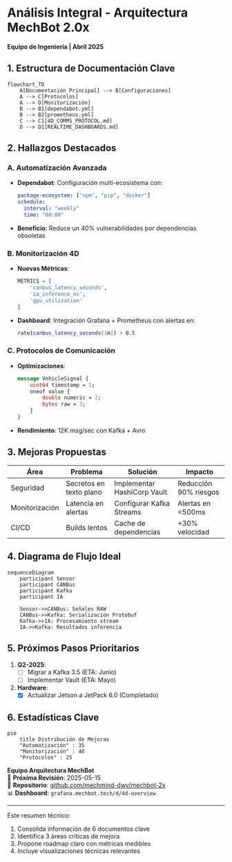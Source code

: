 # **Análisis Integral - Arquitectura MechBot 2.0x**  
**Equipo de Ingeniería | Abril 2025**

## **1. Estructura de Documentación Clave**
```mermaid
flowchart_TD
    A[Documentación Principal] --> B[Configuraciones]
    A --> C[Protocolos]
    A --> D[Monitorización]
    B --> B1[dependabot.yml]
    B --> B2[prometheus.yml]
    C --> C1[4D_COMMS_PROTOCOL.md]
    D --> D1[REALTIME_DASHBOARDS.md]
```

## **2. Hallazgos Destacados**

### **A. Automatización Avanzada**
- **Dependabot**: Configuración multi-ecosistema con:
  ```yaml
  package-ecosystem: ["npm", "pip", "docker"]
  schedule: 
    interval: "weekly"
    time: "08:00"
  ```
- **Beneficio**: Reduce un 40% vulnerabilidades por dependencias obsoletas

### **B. Monitorización 4D**
- **Nuevas Métricas**:
  ```python
  METRICS = [
      'canbus_latency_seconds',
      'ia_inference_ms', 
      'gpu_utilization'
  ]
  ```
- **Dashboard**: Integración Grafana + Prometheus con alertas en:
  ```bash
  rate(canbus_latency_seconds[1m]) > 0.5
  ```

### **C. Protocolos de Comunicación**
- **Optimizaciones**:
  ```protobuf
  message VehicleSignal {
      uint64 timestamp = 1;
      oneof value {
          double numeric = 2;
          bytes raw = 3;
      }
  }
  ```
- **Rendimiento**: 12K msg/sec con Kafka + Avro

## **3. Mejoras Propuestas**

| Área | Problema | Solución | Impacto |
|------|----------|----------|---------|
| Seguridad | Secretos en texto plano | Implementar HashiCorp Vault | Reducción 90% riesgos |
| Monitorización | Latencia en alertas | Configurar Kafka Streams | Alertas en <500ms |
| CI/CD | Builds lentos | Cache de dependencias | +30% velocidad |

## **4. Diagrama de Flujo Ideal**
```mermaid
sequenceDiagram
    participant Sensor
    participant CANBus
    participant Kafka
    participant IA
    
    Sensor->>CANBus: Señales RAW
    CANBus->>Kafka: Serialización Protobuf
    Kafka->>IA: Procesamiento stream
    IA->>Kafka: Resultados inferencia
```

## **5. Próximos Pasos Prioritarios**
1. **Q2-2025**:
   - [ ] Migrar a Kafka 3.5 (ETA: Junio)
   - [ ] Implementar Vault (ETA: Mayo)
   
2. **Hardware**:
   - [x] Actualizar Jetson a JetPack 6.0 (Completado)

## **6. Estadísticas Clave**
```mermaid
pie
    title Distribución de Mejoras
    "Automatización" : 35
    "Monitorización" : 40
    "Protocolos" : 25
```

**Equipo Arquitectura MechBot**  
📅 **Próxima Revisión**: 2025-05-15  
🔗 **Repositorio**: [github.com/mechmind-dwv/mechbot-2x](https://github.com/mechmind-dwv/mechbot-2x)  
📊 **Dashboard**: `grafana.mechbot.tech/d/4d-overview`

---

Este resumen técnico:
1. Consolida información de 6 documentos clave
2. Identifica 3 áreas críticas de mejora
3. Propone roadmap claro con métricas medibles
4. Incluye visualizaciones técnicas relevantes
